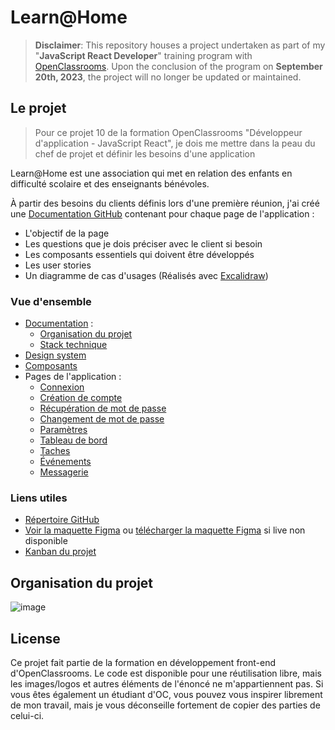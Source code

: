 # Learn@Home

> **Disclaimer**: This repository houses a project undertaken as part of my "**JavaScript React Developer**" training program with [OpenClassrooms](https://openclassrooms.com/). Upon the conclusion of the program on **September 20th, 2023**, the project will no longer be updated or maintained.

## Le projet

> Pour ce projet 10 de la formation OpenClassrooms "Développeur d'application - JavaScript React", je dois me mettre dans la peau du chef de projet et définir les besoins d'une application

Learn@Home est une association qui met en relation des enfants en difficulté scolaire et des enseignants bénévoles.

À partir des besoins du clients définis lors d'une première réunion, j'ai créé une [Documentation GitHub](https://github.com/alexperronnet/openclassrooms-p10-learn-at-home/wiki) contenant pour chaque page de l'application :

- L'objectif de la page
- Les questions que je dois préciser avec le client si besoin
- Les composants essentiels qui doivent être développés
- Les user stories
- Un diagramme de cas d'usages (Réalisés avec [Excalidraw](https://excalidraw.com/))

### Vue d'ensemble

- [Documentation](https://github.com/alexperronnet/openclassrooms-p10-learn-at-home/wiki) :
  - [Organisation du projet](#organisation-du-projet)
  - [Stack technique](https://github.com/alexperronnet/openclassrooms-10-learn-at-home/wiki#stack-technique)
- [Design system](https://github.com/alexperronnet/openclassrooms-p10-learn-at-home/wiki/Design-System)
- [Composants](https://github.com/alexperronnet/openclassrooms-p10-learn-at-home/wiki/Composants)
- Pages de l'application :
  - [Connexion](https://github.com/alexperronnet/openclassrooms-p10-learn-at-home/wiki/Page-connexion)
  - [Création de compte](https://github.com/alexperronnet/openclassrooms-p10-learn-at-home/wiki/Page-cr%C3%A9ation-de-compte)
  - [Récupération de mot de passe](https://github.com/alexperronnet/openclassrooms-p10-learn-at-home/wiki/Page-r%C3%A9cup%C3%A9tation-de-mot-de-passe)
  - [Changement de mot de passe](https://github.com/alexperronnet/openclassrooms-p10-learn-at-home/wiki/Page-changement-de-mot-de-passe)
  - [Paramètres](https://github.com/alexperronnet/openclassrooms-p10-learn-at-home/wiki/Page-param%C3%A8tres)
  - [Tableau de bord](https://github.com/alexperronnet/openclassrooms-p10-learn-at-home/wiki/Page-dashboard)
  - [Taches](https://github.com/alexperronnet/openclassrooms-p10-learn-at-home/wiki/Page-t%C3%A2ches)
  - [Événements](https://github.com/alexperronnet/openclassrooms-p10-learn-at-home/wiki/Page-%C3%A9v%C3%A9nements)
  - [Messagerie](https://github.com/alexperronnet/openclassrooms-p10-learn-at-home/wiki/Page-messagerie)

### Liens utiles

- [Répertoire GitHub](https://github.com/alexperronnet/openclassrooms-p10-learn-at-home)
- [Voir la maquette Figma](https://www.figma.com/file/tXtRNrYypetIgy2uFL2Pxp/learn%40home?node-id=1%3A8&t=VHXG3GFoNwhRP5Xb-1) ou [télécharger la maquette Figma](https://github.com/alexperronnet/openclassrooms-p10-learn-at-home/raw/main/design/learn%40home.fig) si live non disponible
- [Kanban du projet](https://github.com/users/alexperronnet/projects/4)

## Organisation du projet

![image](https://user-images.githubusercontent.com/59840413/206169881-a4e30a82-7982-4672-ad6f-a17b36cc1e80.png)

## License

Ce projet fait partie de la formation en développement front-end d'OpenClassrooms. Le code est disponible pour une réutilisation libre, mais les images/logos et autres éléments de l'énoncé ne m'appartiennent pas. Si vous êtes également un étudiant d'OC, vous pouvez vous inspirer librement de mon travail, mais je vous déconseille fortement de copier des parties de celui-ci.
